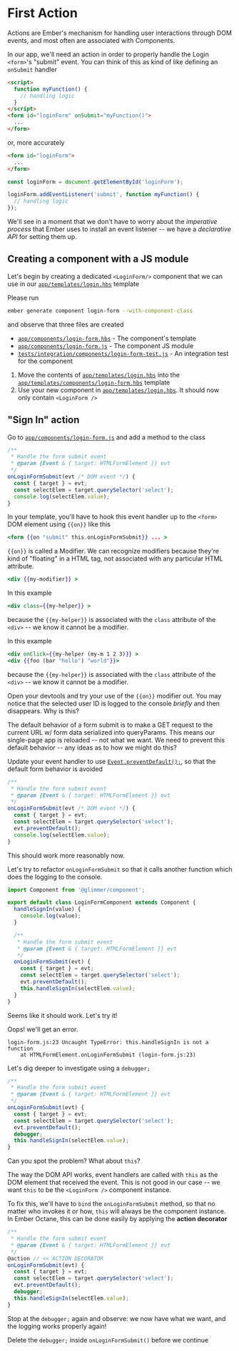 # First Action

Actions are Ember's mechanism for handling user interactions through DOM events, and most often are associated with Components.

In our app, we'll need an action in order to properly handle the Login `<form>`'s "submit" event. You can think of this as kind of like defining an `onSubmit` handler

```html
<script>
  function myFunction() {
    // handling logic
  }
</script>
<form id="loginForm" onSubmit="myFunction()">
  ...
</form>
```

or, more accurately

```html
<form id="loginForm">
  ...
</form>
```

```js
const loginForm = document.getElementById('loginForm');

loginForm.addEventListener('submit', function myFunction() {
  // handling logic
});
```

We'll see in a moment that we don't have to worry about the _imperative process_ that Ember uses to install an event listener -- we have a _declarative API_ for setting them up.

## Creating a component with a JS module

Let's begin by creating a dedicated `<LoginForm/>` component that we can use in our [`app/templates/login.hbs`](../app/templates/login.hbs) template

Please run

```sh
ember generate component login-form --with-component-class
```

and observe that three files are created

- [`app/components/login-form.hbs`](../app/components/login-form.hbs) - The component's template
- [`app/components/login-form.js`](../app/components/login-form.js) - The component JS module
- [`tests/integration/components/login-form-test.js`](../tests/integration/components/login-form-test.js) - An integration test for the component

1. Move the contents of [`app/templates/login.hbs`](../app/templates/login.hbs) into the [`app/templates/components/login-form.hbs`](../app/templates/components/login-form.hbs) template
1. Use your new component in [`app/templates/login.hbs`](../app/templates/login.hbs). It should now only contain `<LoginForm />`

## "Sign In" action

Go to [`app/components/login-form.js`](../app/components/login-form.js) and add a method to the class

```js
/**
 * Handle the form submit event
 * @param {Event & { target: HTMLFormElement }} evt
 */
onLoginFormSubmit(evt /* DOM event */) {
  const { target } = evt;
  const selectElem = target.querySelector('select');
  console.log(selectElem.value);
}
```

In your template, you'll have to hook this event handler up to the `<form>` DOM element using `{{on}}` like this

```hbs
<form {{on "submit" this.onLoginFormSubmit}} ... >
```

`{{on}}` is called a Modifier. We can recognize modifiers because they're kind of "floating" in a HTML tag, not associated with any particular HTML attribute.

```hbs
<div {{my-modifier}} >
```

In this example

```hbs
<div class={{my-helper}} >
```

because the `{{my-helper}}` is associated with the `class` attribute of the `<div>` -- we know it cannot be a modifier.

In this example

```hbs
<div onClick={{my-helper (my-m 1 2 3)}} >
<div {{foo (bar "hello") "world"}}>
```

because the `{{my-helper}}` is associated with the `class` attribute of the `<div>` -- we know it cannot be a modifier.

Open your devtools and try your use of the `{{on}}` modifier out. You may notice that the selected user ID is logged to the console _briefly_ and then disappears. Why is this?

The default behavior of a form submit is to make a GET request to the current URL w/ form data serialized into queryParams. This means our single-page app is reloaded -- not what we want. We need to prevent this default behavior -- any ideas as to how we might do this?

Update your event handler to use [`Event.preventDefault();`](https://developer.mozilla.org/en-US/docs/Web/API/Event/preventDefault), so that the default form behavior is avoided

```js
/**
 * Handle the form submit event
 * @param {Event & { target: HTMLFormElement }} evt
 */
onLoginFormSubmit(evt /* DOM event */) {
  const { target } = evt;
  const selectElem = target.querySelector('select');
  evt.preventDefault();
  console.log(selectElem.value);
}
```

This should work more reasonably now.

Let's try to refactor `onLoginFormSubmit` so that it calls another function which does the logging to the console.

```js
import Component from '@glimmer/component';

export default class LoginFormComponent extends Component {
  handleSignIn(value) {
    console.log(value);
  }

  /**
   * Handle the form submit event
   * @param {Event & { target: HTMLFormElement }} evt
   */
  onLoginFormSubmit(evt) {
    const { target } = evt;
    const selectElem = target.querySelector('select');
    evt.preventDefault();
    this.handleSignIn(selectElem.value);
  }
}
```

Seems like it should work. Let's try it!

Oops! we'll get an error.

```
login-form.js:23 Uncaught TypeError: this.handleSignIn is not a function
    at HTMLFormElement.onLoginFormSubmit (login-form.js:23)
```

Let's dig deeper to investigate using a `debugger;`

```js
/**
 * Handle the form submit event
 * @param {Event & { target: HTMLFormElement }} evt
 */
onLoginFormSubmit(evt) {
  const { target } = evt;
  const selectElem = target.querySelector('select');
  evt.preventDefault();
  debugger;
  this.handleSignIn(selectElem.value);
}
```

Can you spot the problem? What about `this`?

The way the DOM API works, event handlers are called with `this` as the DOM element that received the event. This is not good in our case -- we want `this` to be the `<LoginForm />` component instance.

To fix this, we'll have to `bind` the `onLoginFormSubmit` method, so that no matter who invokes it or how, `this` will always be the component instance. In Ember Octane, this can be done easily by applying the **action decorator**

```js
/**
 * Handle the form submit event
 * @param {Event & { target: HTMLFormElement }} evt
 */
@action // << ACTION DECORATOR
onLoginFormSubmit(evt) {
  const { target } = evt;
  const selectElem = target.querySelector('select');
  evt.preventDefault();
  debugger;
  this.handleSignIn(selectElem.value);
}
```

Stop at the `debugger;` again and observe: we now have what we want, and the logging works properly again!

Delete the `debugger;` inside `onLoginFormSubmit()` before we continue